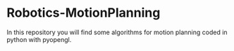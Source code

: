 # Robotics-MotionPlanning
In this repository you will find some algorithms for motion planning coded in python with pyopengl. 
